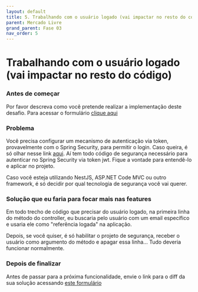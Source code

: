 ```yaml
---
layout: default
title: 5. Trabalhando com o usuário logado (vai impactar no resto do código)  
parent: Mercado Livre
grand_parent: Fase 03
nav_order: 5
---
```

# Trabalhando com o usuário logado (vai impactar no resto do código) 

### Antes de começar
Por favor descreva como você pretende realizar a implementação deste desafio. Para acessar o formulário [clique aqui](https://forms.gle/rx5cNhg5yXwFCBAf7)

### Problema

Você precisa configurar um mecanismo de autenticação via token, provavelmente com o Spring Security, para permitir o login. Caso queira, é só olhar nesse link [aqui](https://youtu.be/0I--CLsqC7w). Aí tem todo código de segurança necessário para autenticar no Spring Security via token jwt. Fique a vontade para entendê-lo e aplicar no projeto.

Caso você esteja utilizando NestJS, ASP.NET Code MVC ou outro framework, é só decidir por qual tecnologia de segurança você vai querer. 

### Solução que eu faria para focar mais nas features

Em todo trecho de código que precisar do usuário logado, na primeira linha do método do controller, eu buscaria pelo usuário com um email específico e usaria ele como "referência logada" na aplicação.

Depois, se você quiser, é só habilitar o projeto de segurança, receber o usuário como argumento do método e apagar essa linha... Tudo deveria funcionar normalmente.

### Depois de finalizar
Antes de passar para a próxima funcionalidade, envie o link para o diff da sua solução acessando [este formulário](https://forms.gle/QDNTTALDcUSV3hM59)
